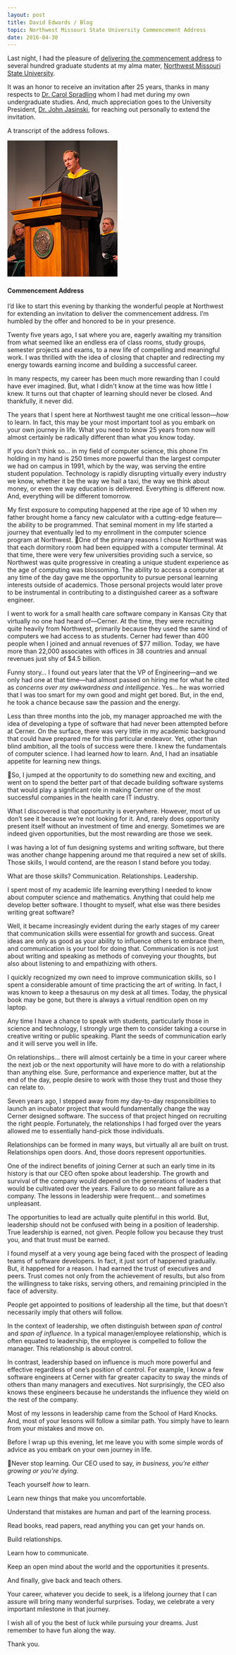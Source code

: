 ```yaml
---
layout: post
title: David Edwards / Blog
topic: Northwest Missouri State University Commencement Address
date: 2016-04-30
---
```

Last night, I had the pleasure of [delivering the commencement address](http://www.nwmissouri.edu/media/news/2016/04/29commencement-graduate.htm) to several hundred graduate students at my alma mater, [Northwest Missouri State University](http://www.nwmissouri.edu).

It was an honor to receive an invitation after 25 years, thanks in many respects to [Dr. Carol Spradling](http://www.nwmissouri.edu/mathcsis/directory/spradling.htm) whom I had met during my own undergraduate studies. And, much appreciation goes to the University President, [Dr. John Jasinski](http://www.nwmissouri.edu/aboutus/president/), for reaching out personally to extend the invitation.

A transcript of the address follows.

![Commencement Address](/images/commencement-address.png "Commencement Address")

#### Commencement Address
I’d like to start this evening by thanking the wonderful people at Northwest for extending an invitation to deliver the commencement address. I’m humbled by the offer and honored to be in your presence.

Twenty five years ago, I sat where you are, eagerly awaiting my transition from what seemed like an endless era of class rooms, study groups, semester projects and exams, to a new life of compelling and meaningful work. I was thrilled with the idea of closing that chapter and redirecting my energy towards earning income and building a successful career.

In many respects, my career has been much more rewarding than I could have ever imagined. But, what I didn't know at the time was how little I knew. It turns out that chapter of learning should never be closed. And thankfully, it never did.

The years that I spent here at Northwest taught me one critical lesson—_how_ to learn. In fact, this may be your most important tool as you embark on your own journey in life. What you need to know 25 years from now will almost certainly be radically different than what you know today.

If you don’t think so… in my field of computer science, this phone I’m holding in my hand is 250 times more powerful than the largest computer we had on campus in 1991, which by the way, was serving the entire student population. Technology is rapidly disrupting virtually every industry we know, whether it be the way we hail a taxi, the way we think about money, or even the way education is delivered. Everything is different now. And, everything will be different tomorrow.

My first exposure to computing happened at the ripe age of 10 when my father brought home a fancy new calculator with a cutting-edge feature—the ability to be programmed. That seminal moment in my life started a journey that eventually led to my enrollment in the computer science program at Northwest.
One of the primary reasons I chose Northwest was that each dormitory room had been equipped with a computer terminal. At that time, there were very few universities providing such a service, so Northwest was quite progressive in creating a unique student experience as the age of computing was blossoming. The ability to access a computer at any time of the day gave me the opportunity to pursue personal learning interests outside of academics. Those personal projects would later prove to be instrumental in contributing to a distinguished career as a software engineer.

I went to work for a small health care software company in Kansas City that virtually no one had heard of—Cerner. At the time, they were recruiting quite heavily from Northwest, primarily because they used the same kind of computers we had access to as students. Cerner had fewer than 400 people when I joined and annual revenues of $77 million. Today, we have more than 22,000 associates with offices in 38 countries and annual revenues just shy of $4.5 billion.

Funny story… I found out years later that the VP of Engineering—and we only had one at that time—had almost passed on hiring me for what he cited as _concerns over my awkwardness and intelligence_. Yes… he was worried that I was too smart for my own good and might get bored. But, in the end, he took a chance because saw the passion and the energy.

Less than three months into the job, my manager approached me with the idea of developing a type of software that had never been attempted before at Cerner. On the surface, there was very little in my academic background that could have prepared me for this particular endeavor. Yet, other than blind ambition, all the tools of success were there. I knew the fundamentals of computer science. I had learned _how_ to learn. And, I had an insatiable appetite for learning new things.

So, I jumped at the opportunity to do something new and exciting, and went on to spend the better part of that decade building software systems that would play a significant role in making Cerner one of the most successful companies in the health care IT industry.

What I discovered is that opportunity is everywhere. However, most of us don’t see it because we’re not looking for it. And, rarely does opportunity present itself without an investment of time and energy. Sometimes we are indeed given opportunities, but the most rewarding are those we seek.

I was having a lot of fun designing systems and writing software, but there was another change happening around me that required a new set of skills. Those skills, I would contend, are the reason I stand before you today.

What are those skills? Communication. Relationships. Leadership.

I spent most of my academic life learning everything I needed to know about computer science and mathematics. Anything that could help me develop better software. I thought to myself, what else was there besides writing great software?

Well, it became increasingly evident during the early stages of my career that communication skills were essential for growth and success. Great ideas are only as good as your ability to influence others to embrace them, and communication is your tool for doing that. Communication is not just about writing and speaking as methods of conveying your thoughts, but also about listening to and empathizing with others.

I quickly recognized my own need to improve communication skills, so I spent a considerable amount of time practicing the art of writing. In fact, I was known to keep a thesaurus on my desk at all times. Today, the physical book may be gone, but there is always a virtual rendition open on my laptop.

Any time I have a chance to speak with students, particularly those in science and technology, I strongly urge them to consider taking a course in creative writing or public speaking. Plant the seeds of communication early and it will serve you well in life.

On relationships… there will almost certainly be a time in your career where the next job or the next opportunity will have more to do with a relationship than anything else. Sure, performance and experience matter, but at the end of the day, people desire to work with those they trust and those they can relate to.

Seven years ago, I stepped away from my day-to-day responsibilities to launch an incubator project that would fundamentally change the way Cerner designed software. The success of that project hinged on recruiting the right people. Fortunately, the relationships I had forged over the years allowed me to essentially hand-pick those individuals.

Relationships can be formed in many ways, but virtually all are built on trust. Relationships open doors. And, those doors represent opportunities.

One of the indirect benefits of joining Cerner at such an early time in its history is that our CEO often spoke about leadership. The growth and survival of the company would depend on the generations of leaders that would be cultivated over the years. Failure to do so meant failure as a company. The lessons in leadership were frequent… and sometimes unpleasant.

The opportunities to lead are actually quite plentiful in this world. But, leadership should not be confused with being in a position of leadership. True leadership is earned, not given. People follow you because they trust you, and that trust must be earned.

I found myself at a very young age being faced with the prospect of leading teams of software developers. In fact, it just sort of happened gradually. But, it happened for a reason. I had earned the trust of executives and peers. Trust comes not only from the achievement of results, but also from the willingness to take risks, serving others, and remaining principled in the face of adversity.

People get appointed to positions of leadership all the time, but that doesn’t necessarily imply that others will follow.

In the context of leadership, we often distinguish between _span of control_ and _span of influence_. In a typical manager/employee relationship, which is often equated to leadership, the employee is compelled to follow the manager. This relationship is about control.

In contrast, leadership based on influence is much more powerful and effective regardless of one’s position of control. For example, I know a few software engineers at Cerner with far greater capacity to sway the minds of others than many managers and executives. Not surprisingly, the CEO also knows these engineers because he understands the influence they wield on the rest of the company.

Most of my lessons in leadership came from the School of Hard Knocks. And, most of your lessons will follow a similar path. You simply have to learn from your mistakes and move on.

Before I wrap up this evening, let me leave you with some simple words of advice as you embark on your own journey in life.

Never stop learning. Our CEO used to say, _in business, you’re either growing or you’re dying_.

Teach yourself _how_ to learn.

Learn new things that make you uncomfortable.

Understand that mistakes are human and part of the learning process.

Read books, read papers, read anything you can get your hands on.

Build relationships.

Learn how to communicate.

Keep an open mind about the world and the opportunities it presents.

And finally, give back and teach others.


Your career, whatever you decide to seek, is a lifelong journey that I can assure will bring many wonderful surprises. Today, we celebrate a very important milestone in that journey.

I wish all of you the best of luck while pursuing your dreams. Just remember to have fun along the way.

Thank you.
